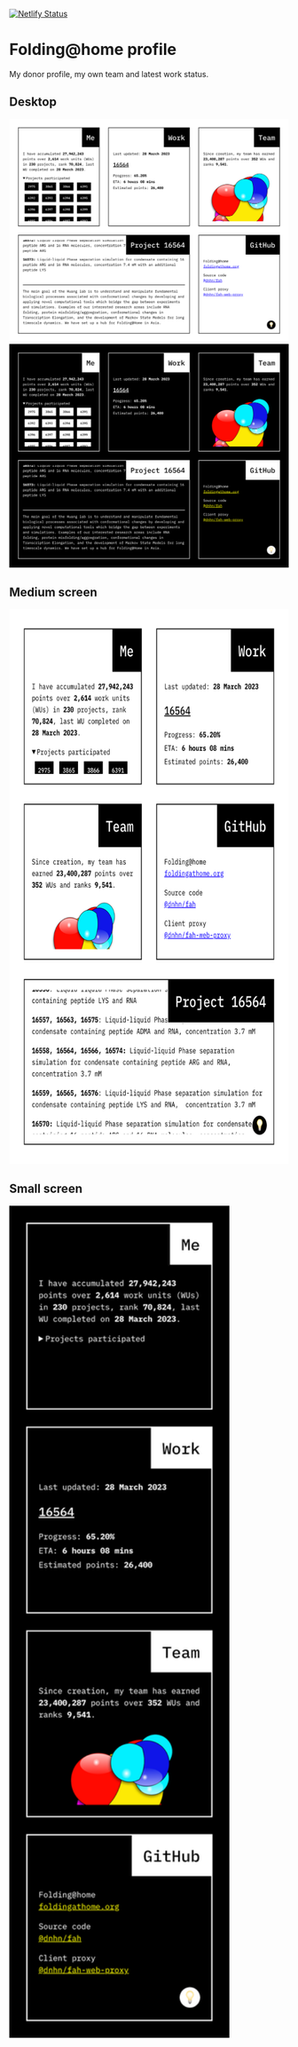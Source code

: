 [![Netlify Status](https://api.netlify.com/api/v1/badges/2dbb7519-ba51-444c-b65f-737907c14d9b/deploy-status)](https://fah.netlify.com)

# Folding@home profile
My donor profile, my own team and latest work status.

## Desktop
![Desktop](screenshot.png)
![Dark mode](screenshot-dark.png)

## Medium screen
<img src="screenshot-md.png" height="1000" alt="Medium screen">

## Small screen
<img src="screenshot-sm.png" height="1500" alt="Small screen">
